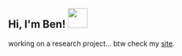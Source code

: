 <h2> Hi, I'm Ben! <img src="https://media.giphy.com/media/WUlplcMpOCEmTGBtBW/giphy.gif" width="40"> </h2>

<!--
[![GitHub plthon](https://img.shields.io/github/followers/plthon?label=follow&style=social)](https://github.com/plthon)
&nbsp;
[![Linkedin: plthon](https://img.shields.io/badge/-plthon-blue?style=flat-square&logo=Linkedin&logoColor=white&link=https://www.linkedin.com/in/plthon/)](https://www.linkedin.com/in/plthon/)
&nbsp;
[![Kaggle: plthon](https://img.shields.io/badge/-plthon-20BEFF?style=flat-square&logo=Kaggle&logoColor=white&link=https://www.kaggle.com/plthon)](https://www.kaggle.com/plthon)
-->

working on a research project... btw check my [site](http://plthon.github.io/).

<!--
<p>
  <em>Data Science Student at <a href="https://www.swinburne.edu.my/">Swinburne University of Technology, Sarawak</a>.
  </br>
  Freelancer
  </br>
  
</em></p>
-->



<!--
**plthon/plthon** is a ✨ _special_ ✨ repository because its `README.md` (this file) appears on your GitHub profile.

Here are some ideas to get you started:

- 🔭 I’m currently working on ...
- 🌱 I’m currently learning ...
- 👯 I’m looking to collaborate on ...
- 🤔 I’m looking for help with ...
- 💬 Ask me about ...
- 📫 How to reach me: ...
- 😄 Pronouns: ...
- ⚡ Fun fact: ...
-->
